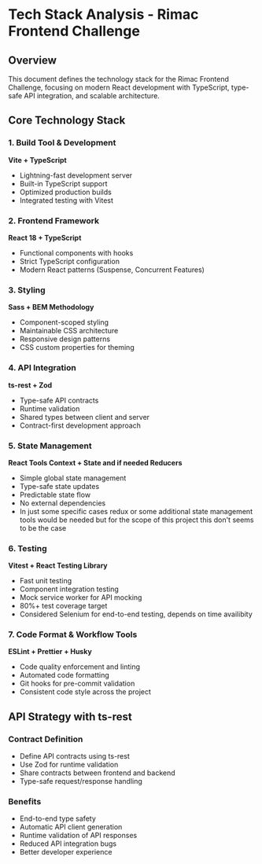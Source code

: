 # Tech Stack Analysis - Rimac Frontend Challenge

## Overview
This document defines the technology stack for the Rimac Frontend Challenge, focusing on modern React development with TypeScript, type-safe API integration, and scalable architecture.

## Core Technology Stack

### 1. Build Tool & Development
**Vite + TypeScript**
- Lightning-fast development server
- Built-in TypeScript support
- Optimized production builds
- Integrated testing with Vitest

### 2. Frontend Framework
**React 18 + TypeScript**
- Functional components with hooks
- Strict TypeScript configuration
- Modern React patterns (Suspense, Concurrent Features)

### 3. Styling
**Sass + BEM Methodology**
- Component-scoped styling
- Maintainable CSS architecture
- Responsive design patterns
- CSS custom properties for theming

### 4. API Integration
**ts-rest + Zod**
- Type-safe API contracts
- Runtime validation
- Shared types between client and server
- Contract-first development approach

### 5. State Management
**React Tools Context + State and if needed Reducers**
- Simple global state management
- Type-safe state updates
- Predictable state flow
- No external dependencies
- In just some specific cases redux or some additional state management tools would be needed but for the scope of this project this don't seems to be the case

### 6. Testing
**Vitest + React Testing Library**
- Fast unit testing
- Component integration testing
- Mock service worker for API mocking
- 80%+ test coverage target
- Considered Selenium for end-to-end testing, depends on time availibity

### 7. Code Format & Workflow Tools
**ESLint + Prettier + Husky**
- Code quality enforcement and linting
- Automated code formatting
- Git hooks for pre-commit validation
- Consistent code style across the project

## API Strategy with ts-rest

### Contract Definition
- Define API contracts using ts-rest
- Use Zod for runtime validation
- Share contracts between frontend and backend
- Type-safe request/response handling

### Benefits
- End-to-end type safety
- Automatic API client generation
- Runtime validation of API responses
- Reduced API integration bugs
- Better developer experience
